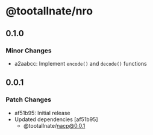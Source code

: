 # @tootallnate/nro

## 0.1.0

### Minor Changes

- a2aabcc: Implement `encode()` and `decode()` functions

## 0.0.1

### Patch Changes

- af51b95: Initial release
- Updated dependencies [af51b95]
  - @tootallnate/nacp@0.0.1
